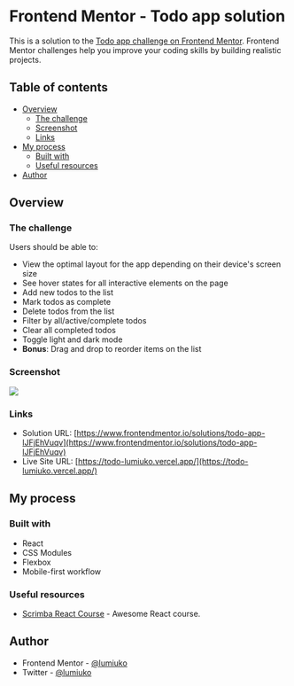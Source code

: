 # Frontend Mentor - Todo app solution

This is a solution to the [Todo app challenge on Frontend Mentor](https://www.frontendmentor.io/challenges/todo-app-Su1_KokOW). Frontend Mentor challenges help you improve your coding skills by building realistic projects.

## Table of contents

- [Overview](#overview)
  - [The challenge](#the-challenge)
  - [Screenshot](#screenshot)
  - [Links](#links)
- [My process](#my-process)
  - [Built with](#built-with)
  - [Useful resources](#useful-resources)
- [Author](#author)

## Overview

### The challenge

Users should be able to:

- View the optimal layout for the app depending on their device's screen size
- See hover states for all interactive elements on the page
- Add new todos to the list
- Mark todos as complete
- Delete todos from the list
- Filter by all/active/complete todos
- Clear all completed todos
- Toggle light and dark mode
- **Bonus**: Drag and drop to reorder items on the list

### Screenshot

![](https://i.imgur.com/RAS21XM.png)

### Links

- Solution URL: [https://www.frontendmentor.io/solutions/todo-app-lJFjEhVuqv](https://www.frontendmentor.io/solutions/todo-app-lJFjEhVuqv)
- Live Site URL: [https://todo-lumiuko.vercel.app/](https://todo-lumiuko.vercel.app/)

## My process

### Built with

- React
- CSS Modules
- Flexbox
- Mobile-first workflow

### Useful resources

- [Scrimba React Course](https://scrimba.com/learn/learnreact) - Awesome React course.

## Author

- Frontend Mentor - [@lumiuko](https://www.frontendmentor.io/profile/lumiuko)
- Twitter - [@lumiuko](https://twitter.com/lumiuko)
